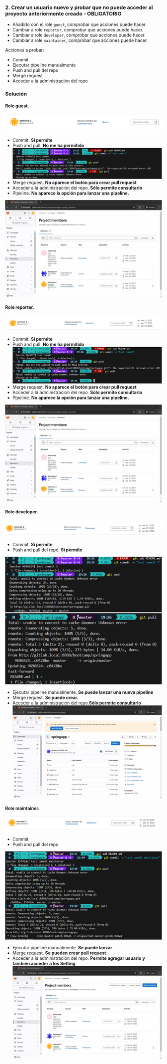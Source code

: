 ### 2. Crear un usuario nuevo y probar que no puede acceder al proyecto anteriormente creado - OBLIGATORIO

* Añadirlo con el role `guest`, comprobar que acciones puede hacer.
* Cambiar a role `reporter`, comprobar que acciones puede hacer.
* Cambiar a role `developer`, comprobar que acciones puede hacer.
* Cambiar a role `maintainer`, comprobar que acciones puede hacer.

Acciones a probar:

* Commit
* Ejecutar pipeline manualmente
* Push and pull del repo
* Merge request
* Acceder a la administración del repo

### Solución

#### Role guest.
![alt text](image-2.png)

- Commit. **Si permite**
- Push and pull. **No me ha permitido**
![alt text](image.png)
- Merge request. **No aparece el botón para crear pull request**
- Acceder a la administración del repo. **Sólo permite consultarlo**
- Pipeline. **No aparece la opción para lanzar una pipeline.**

![opciones](guest.gif)


#### Role reporter.
![alt text](image-1.png)

- Commit. **Si permite**
- Push and pull. **No me ha permitido** 
![alt text](image-3.png)
- Merge request. **No aparece el botón para crear pull request**
- Acceder a la administración del repo. **Sólo permite consultarlo**
- Pipeline. **No aparece la opción para lanzar una pipeline.**

![opciones](reporter.gif)

#### Role developer.
![alt text](image-4.png)

 - Commit. **Si permite**
 - Push and pull del repo. **Si permite**

 ![alt text](image-5.png)
 ![alt text](image-6.png)

 - Ejecutar pipeline manualmente. **Se puede lanzar una nueva pipeline**
 - Merge request. **Se puede crear.**
 - Acceder a la administración del repo.**Sólo permite consultarlo**
![opciones](developer.gif)

#### Role maintainer.
![alt text](image-7.png)

 - Commit
 - Push and pull del repo
 
![alt text](image-8.png)

- Ejecutar pipeline manualmente. **Se puede lanzar**
- Merge request. **Se pueden crear pull request**
- Acceder a la administración del repo. **Permite agregar usuario y también acceder a los Setting**
![opciones](maintainer.gif)